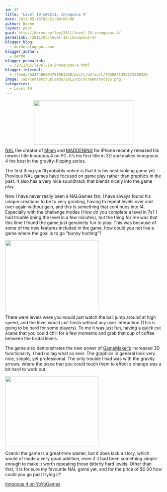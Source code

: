 ```yaml
---
id: 37
title: 'Level 19 &#8211; Innoquous 4'
date: 2011-05-16T09:51:00+00:00
author: Derme
layout: post
guid: http://derme.coffee/2011/level-19-innoquous-4/
permalink: /2011/05/level-19-innoquous-4/
blogger_blog:
  - derme.blogspot.com
blogger_author:
  - Derme
blogger_permalink:
  - /2011/05/level-19-innoquous-4.html
blogger_internal:
  - /feeds/6224486094781961260/posts/default/7950841392673208420
image: /wp-content/uploads/2011/05/screenshot105.png
categories:
  - Level 19
---
```

[<img id="BLOGGER_PHOTO_ID_5607249878314273938" style="display: block; margin: 0px auto 10px; text-align: center; cursor: hand; width: 320px; height: 143px;" src="http://3.bp.blogspot.com/-5Ov-761_r0c/TdD0DkvGTJI/AAAAAAAAABs/mM9whFhua54/s320/i4image.png" alt="" border="0" />](http://www.yoyogames.com/games/174569)[NAL](http://musings.nalgames.co.uk/) the creator of [Mmm](http://sandbox.yoyogames.com/games/102116-mmm) and [MADDENING](http://itunes.apple.com/us/app/maddening/id400656418?mt=8) for iPhone recently released his newest title Innoqous 4 on PC. It&#8217;s his first title in 3D and makes Innoquous 4 the best in the gravity-flipping series.

The first thing you&#8217;ll probably notice is that it is his best looking game yet. Previous NAL games have focused on game play rather than graphics in the past. It also has a very nice soundtrack that blends nicely into the game play.

Now I have never really been a NALGames fan, I have always found his unique creations to be to very grinding, having to repeat levels over and over again without gain, and this is something that continues into I4. Especially with the challenge modes (How do you complete a level in 7s? I had trouble doing the level in a few minutes), but the thing for me was that this time I found the game just genuinely fun to play. This was because of some of the new features included in the game, how could you not like a game where the goal is to go &#8220;bunny hunting&#8221;?

[<img class="aligncenter size-medium wp-image-325" src="http://derme.coffee/wp-content/uploads/2011/05/screenshot102-300x225.png" alt="" width="300" height="225" srcset="https://derme.coffee/wp-content/uploads/2011/05/screenshot102-300x225.png 300w, https://derme.coffee/wp-content/uploads/2011/05/screenshot102-768x576.png 768w, https://derme.coffee/wp-content/uploads/2011/05/screenshot102.png 800w, https://derme.coffee/wp-content/uploads/2011/05/screenshot102-600x450.png 600w" sizes="(max-width: 300px) 100vw, 300px" />](http://derme.coffee/wp-content/uploads/2011/05/screenshot102.png) 

There were levels were you would just watch the ball jump around at high speed, and the level would just finish without any user interaction (This is going to be hard for some players). To me it was just fun, having a quick cut scene that you could chill for a few moments and grab that cup of coffee between the brutal levels.

The game also demonstrates the new power of [GameMaker&#8217;s](http://www.yoyogames.com/make) increased 3D functionality, I had no lag what so ever. The graphics in general look very nice, simple, yet professional. The only trouble I had was with the gravity arrows, where the place that you could touch them to effect a change was a bit hard to work out.

[<img class="aligncenter size-medium wp-image-326" src="http://derme.coffee/wp-content/uploads/2011/05/screenshot105-300x225.png" alt="" width="300" height="225" srcset="https://derme.coffee/wp-content/uploads/2011/05/screenshot105-300x225.png 300w, https://derme.coffee/wp-content/uploads/2011/05/screenshot105-768x576.png 768w, https://derme.coffee/wp-content/uploads/2011/05/screenshot105.png 800w, https://derme.coffee/wp-content/uploads/2011/05/screenshot105-600x450.png 600w" sizes="(max-width: 300px) 100vw, 300px" />](http://derme.coffee/wp-content/uploads/2011/05/screenshot105.png)

Overall the game is a great-time waster, but it does lack a story, which would of made a very good addition, even if it had been something simple enough to make it worth repeating those bitterly hard levels. Other than that, it is for sure my favourite NAL game yet, and for the price of $0.00 how could you go past trying it?

[Innoqous 4 on YoYoGames](http://sandbox.yoyogames.com/games/174569)